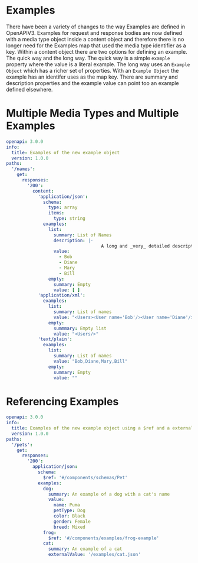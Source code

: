 # Examples
There have been a variety of changes to the way Examples are defined in OpenAPIV3.  Examples for request and response bodies are now defined with a media type object inside a content object and therefore there is no longer need for the Examples map that used the media type identifier as a key. 
Within a content object there are two options for defining an example. The quick way and the long way.  The quick way is a simple `example` property where the value is a literal example.  The long way uses an `Example Object` which has a richer set of properties.  With an `Example Object` the example has an identifer uses as the map key.  There are summary and description properties and the example value can point too an example defined elsewhere.

# Multiple Media Types and Multiple Examples

```yaml
openapi: 3.0.0
info:
  title: Examples of the new example object
  version: 1.0.0
paths:
  '/names':
    get:
      responses:
        '200':
          content:
            'application/json': 
              schema:
                type: array
                items:
                  type: string
              examples:
                list:
                  summary: List of Names
                  description: |- 
                                    A long and _very_ detailed description of this representation that includes rich text.
                  value:
                    - Bob
                    - Diane
                    - Mary
                    - Bill
                empty:
                  summary: Empty
                  value: [ ]
            'application/xml': 
              examples:
                list:
                  summary: List of names
                  value: "<Users><User name='Bob'/><User name='Diane'/><User name='Mary'/><User name='Bill'/></Users>"
                empty:
                  summmary: Empty list
                  value: "<Users/>"
            'text/plain':
              examples:
                list:
                  summary: List of names
                  value: "Bob,Diane,Mary,Bill"
                empty:
                  summary: Empty
                  value: ""
```

# Referencing Examples

```yaml
openapi: 3.0.0
info:
  title: Examples of the new example object using a $ref and a external link
  version: 1.0.0
paths:
  '/pets':
    get:
      responses:
        '200':
          application/json: 
            schema:
              $ref: '#/components/schemas/Pet'
            examples:
              dog:
                summary: An example of a dog with a cat's name
                value:
                  name: Puma
                  petType: Dog
                  color: Black
                  gender: Female
                  breed: Mixed
              frog:
                $ref: '#/components/examples/frog-example'
              cat:
                summary: An example of a cat
                externalValue: '/examples/cat.json'
```
